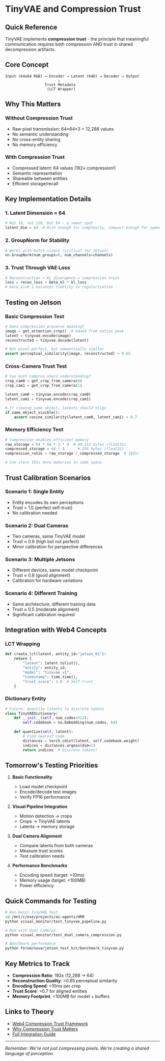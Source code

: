 # TinyVAE and Compression Trust

## Quick Reference

TinyVAE implements **compression trust** - the principle that meaningful communication requires both compression AND trust in shared decompression artifacts.

## Core Concept

```
Input (64x64 RGB) → Encoder → Latent (64D) → Decoder → Output
                        ↓
                  Trust Metadata
                   (LCT Wrapper)
```

## Why This Matters

### Without Compression Trust
- Raw pixel transmission: 64×64×3 = 12,288 values
- No semantic understanding
- No cross-entity sharing
- No memory efficiency

### With Compression Trust  
- Compressed latent: 64 values (192× compression!)
- Semantic representation
- Shareable between entities
- Efficient storage/recall

## Key Implementation Details

### 1. Latent Dimension = 64
```python
# Not 16, not 128, but 64 - a sweet spot
latent_dim = 64  # Rich enough for complexity, compact enough for speed
```

### 2. GroupNorm for Stability
```python
# Works with batch_size=1 (critical for Jetson)
nn.GroupNorm(num_groups=8, num_channels=channels)
```

### 3. Trust Through VAE Loss
```python
# Reconstruction + KL divergence = compression trust
loss = recon_loss + beta_kl * kl_loss
# beta_kl=0.1 balances fidelity vs regularization
```

## Testing on Jetson

### Basic Compression Test
```python
# Does compression preserve meaning?
image = get_attention_crop()  # 64x64 from motion peak
latent = tinyvae.encode(image)
reconstructed = tinyvae.decode(latent)

# Not pixel-perfect, but semantically similar
assert perceptual_similarity(image, reconstructed) > 0.85
```

### Cross-Camera Trust Test
```python
# Can both cameras share understanding?
crop_cam0 = get_crop_from_camera(0)
crop_cam1 = get_crop_from_camera(1)

latent_cam0 = tinyvae.encode(crop_cam0)
latent_cam1 = tinyvae.encode(crop_cam1)

# If viewing same object, latents should align
if same_object_visible():
    assert cosine_similarity(latent_cam0, latent_cam1) > 0.7
```

### Memory Efficiency Test
```python
# Compression enables efficient memory
raw_storage = 64 * 64 * 3 * 4  # 49,152 bytes (float32)
compressed_storage = 64 * 4      # 256 bytes (float32)
compression_ratio = raw_storage / compressed_storage  # 192x!

# Can store 192x more memories in same space
```

## Trust Calibration Scenarios

### Scenario 1: Single Entity
- Entity encodes its own perceptions
- Trust = 1.0 (perfect self-trust)
- No calibration needed

### Scenario 2: Dual Cameras  
- Two cameras, same TinyVAE model
- Trust ≈ 0.9 (high but not perfect)
- Minor calibration for perspective differences

### Scenario 3: Multiple Jetsons
- Different devices, same model checkpoint
- Trust ≈ 0.8 (good alignment)
- Calibration for hardware variations

### Scenario 4: Different Training
- Same architecture, different training data
- Trust ≈ 0.5 (moderate alignment)
- Significant calibration required

## Integration with Web4 Concepts

### LCT Wrapping
```python
def create_lct(latent, entity_id="jetson_01"):
    return {
        "latent": latent.tolist(),
        "entity": entity_id,
        "model": "tinyvae_v1",
        "timestamp": time.time(),
        "trust_score": 1.0  # Self-trust
    }
```

### Dictionary Entity
```python
# Future: Quantize latents to discrete tokens
class TinyVAEDictionary:
    def __init__(self, num_codes=512):
        self.codebook = nn.Embedding(num_codes, 64)
    
    def quantize(self, latent):
        # Find nearest code
        distances = torch.cdist(latent, self.codebook.weight)
        indices = distances.argmin(dim=1)
        return indices  # Discrete tokens!
```

## Tomorrow's Testing Priorities

1. **Basic Functionality**
   - Load model checkpoint
   - Encode/decode test images
   - Verify FP16 performance

2. **Visual Pipeline Integration**
   - Motion detection → crops
   - Crops → TinyVAE latents
   - Latents → memory storage

3. **Dual Camera Alignment**
   - Compare latents from both cameras
   - Measure trust scores
   - Test calibration needs

4. **Performance Benchmarks**
   - Encoding speed (target: <10ms)
   - Memory usage (target: <100MB)
   - Power efficiency

## Quick Commands for Testing

```bash
# Run basic TinyVAE test
cd /mnt/c/exe/projects/ai-agents/HRM
python visual_monitor/test_tinyvae_pipeline.py

# Run with dual cameras
python visual_monitor/test_dual_camera_compression.py

# Benchmark performance
python forum/nova/jetson_test_kit/benchmark_tinyvae.py
```

## Key Metrics to Track

- **Compression Ratio**: 192x (12,288 → 64)
- **Reconstruction Quality**: >0.85 perceptual similarity
- **Encoding Speed**: <10ms per crop
- **Trust Score**: >0.7 for aligned entities
- **Memory Footprint**: <100MB for model + buffers

## Links to Theory

- [Web4 Compression Trust Framework](https://github.com/dp-web4/web4/blob/main/compression_trust_unification.md)
- [Why Compression Trust Matters](https://github.com/dp-web4/web4/blob/main/compression_trust_triads.md)
- [Full Integration Guide](compression_trust_integration.md)

---

*Remember: We're not just compressing pixels. We're creating a shared language of perception.*
